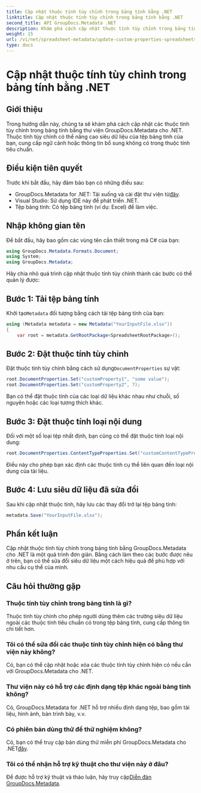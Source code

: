 ```yaml
---
title: Cập nhật thuộc tính tùy chỉnh trong bảng tính bằng .NET
linktitle: Cập nhật thuộc tính tùy chỉnh trong bảng tính bằng .NET
second_title: API GroupDocs.Metadata .NET
description: Khám phá cách cập nhật thuộc tính tùy chỉnh trong bảng tính bằng GroupDocs.Metadata cho .NET. Hướng dẫn này nâng cao kỹ năng quản lý siêu dữ liệu của bạn một cách hiệu quả.
weight: 15
url: /vi/net/spreadsheet-metadata/update-custom-properties-spreadsheets/
type: docs
---
```

# Cập nhật thuộc tính tùy chỉnh trong bảng tính bằng .NET

## Giới thiệu
Trong hướng dẫn này, chúng ta sẽ khám phá cách cập nhật các thuộc tính tùy chỉnh trong bảng tính bằng thư viện GroupDocs.Metadata cho .NET. Thuộc tính tùy chỉnh có thể nâng cao siêu dữ liệu của tệp bảng tính của bạn, cung cấp ngữ cảnh hoặc thông tin bổ sung không có trong thuộc tính tiêu chuẩn.
## Điều kiện tiên quyết
Trước khi bắt đầu, hãy đảm bảo bạn có những điều sau:
- GroupDocs.Metadata for .NET: Tải xuống và cài đặt thư viện từ[đây](https://releases.groupdocs.com/metadata/net/).
- Visual Studio: Sử dụng IDE này để phát triển .NET.
- Tệp bảng tính: Có tệp bảng tính (ví dụ: Excel) để làm việc.

## Nhập không gian tên
Để bắt đầu, hãy bao gồm các vùng tên cần thiết trong mã C# của bạn:
```csharp
using GroupDocs.Metadata.Formats.Document;
using System;
using GroupDocs.Metadata;
```

Hãy chia nhỏ quá trình cập nhật thuộc tính tùy chỉnh thành các bước có thể quản lý được:
## Bước 1: Tải tệp bảng tính
 Khởi tạo`Metadata` đối tượng bằng cách tải tệp bảng tính của bạn:
```csharp
using (Metadata metadata = new Metadata("YourInputFile.xlsx"))
{
    var root = metadata.GetRootPackage<SpreadsheetRootPackage>();
```
## Bước 2: Đặt thuộc tính tùy chỉnh
 Đặt thuộc tính tùy chỉnh bằng cách sử dụng`DocumentProperties` sự vật:
```csharp
root.DocumentProperties.Set("customProperty1", "some value");
root.DocumentProperties.Set("customProperty2", 7);
```
Bạn có thể đặt thuộc tính của các loại dữ liệu khác nhau như chuỗi, số nguyên hoặc các loại tương thích khác.
## Bước 3: Đặt thuộc tính loại nội dung
Đối với một số loại tệp nhất định, bạn cũng có thể đặt thuộc tính loại nội dung:
```csharp
root.DocumentProperties.ContentTypeProperties.Set("customContentTypeProperty", "custom value");
```
Điều này cho phép bạn xác định các thuộc tính cụ thể liên quan đến loại nội dung của tài liệu.
## Bước 4: Lưu siêu dữ liệu đã sửa đổi
Sau khi cập nhật thuộc tính, hãy lưu các thay đổi trở lại tệp bảng tính:
```csharp
metadata.Save("YourInputFile.xlsx");
```

## Phần kết luận
Cập nhật thuộc tính tùy chỉnh trong bảng tính bằng GroupDocs.Metadata cho .NET là một quá trình đơn giản. Bằng cách làm theo các bước được nêu ở trên, bạn có thể sửa đổi siêu dữ liệu một cách hiệu quả để phù hợp với nhu cầu cụ thể của mình.

## Câu hỏi thường gặp
### Thuộc tính tùy chỉnh trong bảng tính là gì?
Thuộc tính tùy chỉnh cho phép người dùng thêm các trường siêu dữ liệu ngoài các thuộc tính tiêu chuẩn có trong tệp bảng tính, cung cấp thông tin chi tiết hơn.
### Tôi có thể sửa đổi các thuộc tính tùy chỉnh hiện có bằng thư viện này không?
Có, bạn có thể cập nhật hoặc xóa các thuộc tính tùy chỉnh hiện có nếu cần với GroupDocs.Metadata cho .NET.
### Thư viện này có hỗ trợ các định dạng tệp khác ngoài bảng tính không?
Có, GroupDocs.Metadata for .NET hỗ trợ nhiều định dạng tệp, bao gồm tài liệu, hình ảnh, bản trình bày, v.v.
### Có phiên bản dùng thử để thử nghiệm không?
 Có, bạn có thể truy cập bản dùng thử miễn phí GroupDocs.Metadata cho .NET[đây](https://releases.groupdocs.com/).
### Tôi có thể nhận hỗ trợ kỹ thuật cho thư viện này ở đâu?
 Để được hỗ trợ kỹ thuật và thảo luận, hãy truy cập[Diễn đàn GroupDocs.Metadata](https://forum.groupdocs.com/c/metadata/14).